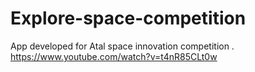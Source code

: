 # Explore-space-competition
App developed for Atal space innovation competition . https://www.youtube.com/watch?v=t4nR85CLt0w
